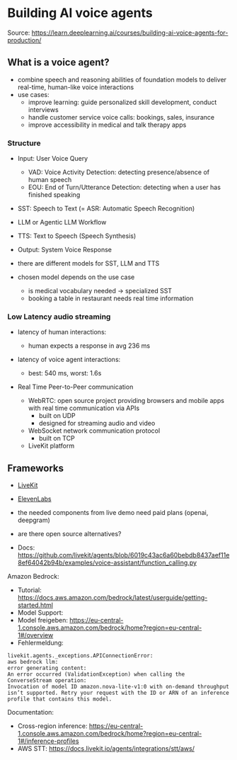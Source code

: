 # Building AI voice agents

Source: https://learn.deeplearning.ai/courses/building-ai-voice-agents-for-production/

## What is a voice agent?

- combine speech and reasoning abilities of foundation models to deliver real-time, human-like voice interactions
- use cases:
  - improve learning: guide personalized skill development, conduct interviews
  - handle customer service voice calls: bookings, sales, insurance
  - improve accessibility in medical and talk therapy apps

### Structure

- Input: User Voice Query
  - VAD: Voice Activity Detection: detecting presence/absence of human speech
  - EOU: End of Turn/Utterance Detection: detecting when a user has finished speaking
- SST: Speech to Text (= ASR: Automatic Speech Recognition)
- LLM or Agentic LLM Workflow
- TTS: Text to Speech (Speech Synthesis)
- Output: System Voice Response

- there are different models for SST, LLM and TTS
- chosen model depends on the use case
  - is medical vocabulary needed -> specialized SST
  - booking a table in restaurant needs real time information

### Low Latency audio streaming

- latency of human interactions:
  - human expects a response in avg 236 ms
- latency of voice agent interactions:
  - best: 540 ms, worst: 1.6s
  
- Real Time Peer-to-Peer communication
  - WebRTC: open source project providing browsers and mobile apps with real time communication via APIs
    - built on UDP
    - designed for streaming audio and video
  - WebSocket network communication protocol
    - built on TCP
  - LiveKit platform

## Frameworks

- [LiveKit](https://docs.livekit.io/home/)
- [ElevenLabs](https://elevenlabs.io/de)

- the needed components from live demo need paid plans (openai, deepgram)
- are there open source alternatives?

- Docs: https://github.com/livekit/agents/blob/6019c43ac6a60bebdb8437aef11e8ef64042b94b/examples/voice-assistant/function_calling.py

Amazon Bedrock:
- Tutorial: https://docs.aws.amazon.com/bedrock/latest/userguide/getting-started.html
- Model Support:
- Model freigeben: https://eu-central-1.console.aws.amazon.com/bedrock/home?region=eu-central-1#/overview
- Fehlermeldung:
```
livekit.agents._exceptions.APIConnectionError: 
aws bedrock llm: 
error generating content: 
An error occurred (ValidationException) when calling the ConverseStream operation: 
Invocation of model ID amazon.nova-lite-v1:0 with on-demand throughput isn’t supported. Retry your request with the ID or ARN of an inference profile that contains this model.
```

Documentation:
- Cross-region inference: https://eu-central-1.console.aws.amazon.com/bedrock/home?region=eu-central-1#/inference-profiles
- AWS STT: https://docs.livekit.io/agents/integrations/stt/aws/